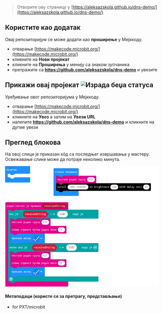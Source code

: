 
> Отворите ову страницу у [https://aleksazskola.github.io/dns-demo/](https://aleksazskola.github.io/dns-demo/)

## Користите као додатак

Овај репозиторијум се може додати као **проширење** у Мејккоду.

* отварање [https://makecode.microbit.org/](https://makecode.microbit.org/)
* кликните на **Нови пројекат**
* кликните на **Проширења** у менију са знаком зупчаника
* претражите са **https://github.com/aleksazskola/dns-demo** и увезите

## Прикажи овај пројекат ![Израда беџа статуса](https://github.com/aleksazskola/dns-demo/workflows/MakeCode/badge.svg)

Уређивање овог репозиторијума у Мејккоду.

* отварање [https://makecode.microbit.org/](https://makecode.microbit.org/)
* кликните на **Увоз** а затим на **Увези URL**
* налепите **https://github.com/aleksazskola/dns-demo** и кликните на дугме увези

## Преглед блокова

На овој слици је приказан кôд са последњег извршавања у мастеру.
Освежавање слике може да потраје неколико минута.

![Приказ блокова](https://github.com/aleksazskola/dns-demo/raw/master/.github/makecode/blocks.png)

#### Метаподаци (користе се за претрагу, представљање)

* for PXT/microbit
<script src="https://makecode.com/gh-pages-embed.js"></script><script>makeCodeRender("{{ site.makecode.home_url }}", "{{ site.github.owner_name }}/{{ site.github.repository_name }}");</script>
